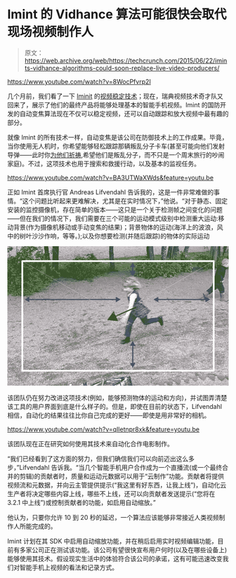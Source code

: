 # Imint 的 Vidhance 算法可能很快会取代现场视频制作人 

> 原文：<https://web.archive.org/web/https://techcrunch.com/2015/06/22/imints-vidhance-algorithms-could-soon-replace-live-video-producers/>

https://www.youtube.com/watch?v=8WocPfvrp2I

几个月前，我们看了一下 [Iminit](https://web.archive.org/web/20221208035124/http://www.imint.se/) 的[视频稳定技术](https://web.archive.org/web/20221208035124/https://beta.techcrunch.com/2015/01/09/imint-wants-to-bring-real-time-video-stabilization-to-android/)；现在，瑞典视频技术奇才队又回来了，展示了他们的最终产品将能够处理基本的智能手机视频。Imint 的国防开发的自动变焦算法现在不仅可以稳定视频，还可以自动跟踪和放大视频中最有趣的部分。

就像 Imint 的所有技术一样，自动变焦是该公司在防御技术上的工作成果。毕竟，当你使用无人机时，你希望能够轻松跟踪那辆叛乱分子卡车(甚至可能向他们发射导弹——此时你[为他们祈祷](https://web.archive.org/web/20221208035124/http://www.nytimes.com/2015/06/17/us/as-stress-drives-off-drone-operators-air-force-must-cut-flights.html),希望他们是叛乱分子，而不只是一个周末旅行的吵闹家庭)。不过，这项技术也用于搜索和救援行动，以及基本的监视任务。

https://www.youtube.com/watch?v=BA3UTWaXWds&feature=youtu.be

正如 Imint 首席执行官 Andreas Lifvendahl 告诉我的，这是一件非常难做的事情。“这个问题比听起来更难解决，尤其是在实时情况下，”他说。“对于静态、固定安装的监控摄像机，存在简单的版本——这只是一个关于检测帧之间变化的问题——但在我们的情况下，我们需要在三个可能的运动模式级别中检测重大运动:移动背景(作为摄像机移动或手动变焦的结果)；背景物体的运动(海洋上的波浪，风中的树叶沙沙作响，等等。);以及你想要检测(并随后跟踪)的物体的实际运动

![composing](img/f67c2ff4a201931b0e3944e5963ebb7c.png)

该团队仍在努力改进这项技术(例如，能够预测物体的运动和方向)，并试图弄清楚该工具的用户界面到底是什么样子的。但是，即使在目前的状态下，Lifvendahl 相信，自动化的结果往往比你自己完成的更好——即使是用非常好的相机。

https://www.youtube.com/watch?v=qIletnpr8xk&feature=youtu.be

该团队现在正在研究如何使用其技术来自动化合作电影制作。

“我们已经看到了这方面的努力，但我们确信我们可以向前迈出这么多步，”Lifvendahl 告诉我。“当几个智能手机用户合作成为一个直播流(或一个最终合并的剪辑)的贡献者时，质量和运动元数据可以用于“云制作”功能。贡献者将提供视频流和元数据，并向云主管提供提示(“我这里有好东西，让我上线”)，自动化云生产者将决定哪些内容上线，哪些不上线，还可以向贡献者发送提示(“您将在 3.2.1 中上线”)或控制贡献者的功能，如启用自动缩放。”

他认为，只要你允许 10 到 20 秒的延迟，一个算法应该能够非常接近人类视频制作人所能完成的。

Imint 计划在其 SDK 中启用自动缩放功能，并在稍后启用实时视频编辑功能，目前有多家公司正在测试该功能。该公司有望很快宣布用户何时(以及在哪些设备上)能够使用其技术。假设现实生活中的体验符合该公司的承诺，这有可能迅速改变我们对智能手机上视频的看法和记录方式。